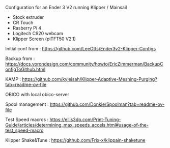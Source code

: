 Configuration for an Ender 3 V2 running Klipper / Mainsail
- Stock extruder
- CR Touch
- Rasberry Pi 4
- Logitech C920 webcam
- Klipper Screen (piTFT50 V2.1)

Initial conf from : https://github.com/LeeOtts/Ender3v2-Klipper-Configs

Backup from : https://docs.vorondesign.com/community/howto/EricZimmerman/BackupConfigToGithub.html

KAMP : https://github.com/kyleisah/Klipper-Adaptive-Meshing-Purging?tab=readme-ov-file

OBICO with local obico-server

Spool management : https://github.com/Donkie/Spoolman?tab=readme-ov-file

Test Speed macros : https://ellis3dp.com/Print-Tuning-Guide/articles/determining_max_speeds_accels.html#usage-of-the-test_speed-macro

Klipper Shake&Tune : https://github.com/Frix-x/klippain-shaketune
